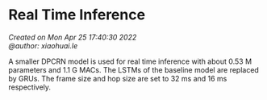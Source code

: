 # Real Time Inference
*Created on Mon Apr 25 17:40:30 2022* </br>
*@author: xiaohuai.le*

A smaller DPCRN model is used for real time inference with about 0.53 M parameters and 1.1 G MACs. The LSTMs of the baseline model are replaced by GRUs. The frame size and hop size are set to 32 ms and 16 ms respectively.
